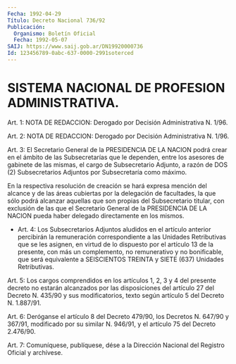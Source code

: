 ```yaml
---
Fecha: 1992-04-29
Título: Decreto Nacional 736/92
Publicación:
  Organismo: Boletín Oficial
  Fecha: 1992-05-07
SAIJ: https://www.saij.gob.ar/DN19920000736
Id: 123456789-0abc-637-0000-2991soterced
---
```

# SISTEMA NACIONAL DE PROFESION ADMINISTRATIVA.

<a id="1"></a>
Art. 1: NOTA DE REDACCION: Derogado por Decisión Administrativa N. 1/96.

<a id="2"></a>
Art. 2: NOTA DE REDACCION: Derogado por Decisión Administrativa N. 1/96.

<a id="3"></a>
Art.  3:  El Secretario General de la PRESIDENCIA DE LA NACION podrá crear en el  ámbito  de  las  Subsecretarías que le dependen, entre  los  asesores  de  gabinete  de  las  mismas,  el  cargo  de Subsecretario Adjunto, a razón de DOS (2)  Subsecretarios  Adjuntos por Subsecretaría como máximo.

En  la  respectiva  resolución de creación se hará expresa mención del  alcance  y  de  las  áreas  cubiertas  por  la  delegación  de facultades, la que sólo podrá  alcanzar  aquellas  que  son propias del  Subsecretario  titular, con exclusión de las que el Secretario General  de  la PRESIDENCIA  DE  LA  NACION  pueda  haber  delegado directamente en los mismos.

<a id="4"></a>
* Art.  4:  Los  Subsecretarios Adjuntos aludidos en el artículo anterior percibirán la  remuneración correspondiente a las Unidades Retributivas que se les asignen, en virtud de lo dispuesto por el artículo 13 de la presente, con más un complemento, no remunerativo y no bonificable, que será equivalente a SEISCIENTOS TREINTA y SIETE (637) Unidades Retributivas.

<a id="5"></a>
Art.  5: Los cargos comprendidos en los artículos 1, 2, 3 y 4 del presente  decreto  no  estarán alcanzados por las disposiciones del artículo 27 del Decreto  N.  435/90 y sus modificatorios, texto según artículo 5 del Decreto N. 1.887/91.

<a id="6"></a>
Art.  6:  Deróganse  el  artículo  8  del  Decreto 479/90, los Decretos N. 647/90 y 367/91, modificado por su similar  N.  946/91, y el artículo 75 del Decreto 2.476/90.

<a id="7"></a>
Art.  7: Comuníquese, publíquese, dése a la Dirección Nacional del Registro Oficial y archívese.
